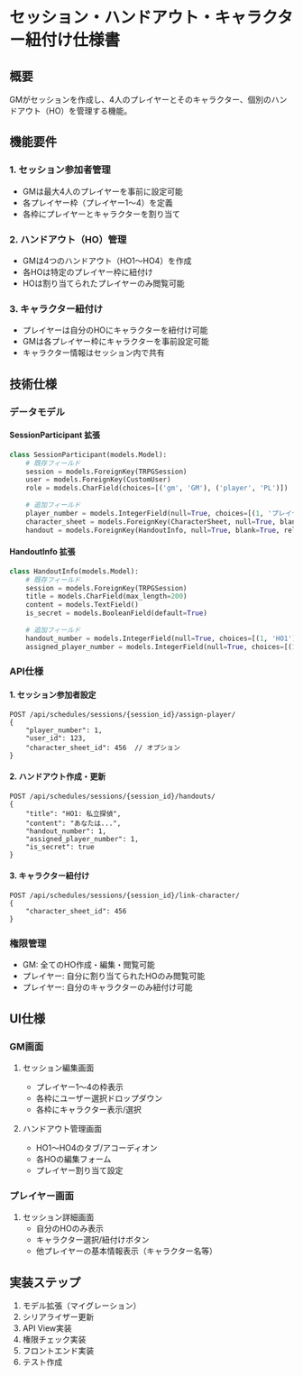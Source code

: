 # セッション・ハンドアウト・キャラクター紐付け仕様書

## 概要
GMがセッションを作成し、4人のプレイヤーとそのキャラクター、個別のハンドアウト（HO）を管理する機能。

## 機能要件

### 1. セッション参加者管理
- GMは最大4人のプレイヤーを事前に設定可能
- 各プレイヤー枠（プレイヤー1〜4）を定義
- 各枠にプレイヤーとキャラクターを割り当て

### 2. ハンドアウト（HO）管理
- GMは4つのハンドアウト（HO1〜HO4）を作成
- 各HOは特定のプレイヤー枠に紐付け
- HOは割り当てられたプレイヤーのみ閲覧可能

### 3. キャラクター紐付け
- プレイヤーは自分のHOにキャラクターを紐付け可能
- GMは各プレイヤー枠にキャラクターを事前設定可能
- キャラクター情報はセッション内で共有

## 技術仕様

### データモデル

#### SessionParticipant 拡張
```python
class SessionParticipant(models.Model):
    # 既存フィールド
    session = models.ForeignKey(TRPGSession)
    user = models.ForeignKey(CustomUser)
    role = models.CharField(choices=[('gm', 'GM'), ('player', 'PL')])
    
    # 追加フィールド
    player_number = models.IntegerField(null=True, choices=[(1, 'プレイヤー1'), (2, 'プレイヤー2'), (3, 'プレイヤー3'), (4, 'プレイヤー4')])
    character_sheet = models.ForeignKey(CharacterSheet, null=True, blank=True)
    handout = models.ForeignKey(HandoutInfo, null=True, blank=True, related_name='assigned_participant')
```

#### HandoutInfo 拡張
```python
class HandoutInfo(models.Model):
    # 既存フィールド
    session = models.ForeignKey(TRPGSession)
    title = models.CharField(max_length=200)
    content = models.TextField()
    is_secret = models.BooleanField(default=True)
    
    # 追加フィールド
    handout_number = models.IntegerField(null=True, choices=[(1, 'HO1'), (2, 'HO2'), (3, 'HO3'), (4, 'HO4')])
    assigned_player_number = models.IntegerField(null=True, choices=[(1, 'プレイヤー1'), (2, 'プレイヤー2'), (3, 'プレイヤー3'), (4, 'プレイヤー4')])
```

### API仕様

#### 1. セッション参加者設定
```
POST /api/schedules/sessions/{session_id}/assign-player/
{
    "player_number": 1,
    "user_id": 123,
    "character_sheet_id": 456  // オプション
}
```

#### 2. ハンドアウト作成・更新
```
POST /api/schedules/sessions/{session_id}/handouts/
{
    "title": "HO1: 私立探偵",
    "content": "あなたは...",
    "handout_number": 1,
    "assigned_player_number": 1,
    "is_secret": true
}
```

#### 3. キャラクター紐付け
```
POST /api/schedules/sessions/{session_id}/link-character/
{
    "character_sheet_id": 456
}
```

### 権限管理
- GM: 全てのHO作成・編集・閲覧可能
- プレイヤー: 自分に割り当てられたHOのみ閲覧可能
- プレイヤー: 自分のキャラクターのみ紐付け可能

## UI仕様

### GM画面
1. セッション編集画面
   - プレイヤー1〜4の枠表示
   - 各枠にユーザー選択ドロップダウン
   - 各枠にキャラクター表示/選択

2. ハンドアウト管理画面
   - HO1〜HO4のタブ/アコーディオン
   - 各HOの編集フォーム
   - プレイヤー割り当て設定

### プレイヤー画面
1. セッション詳細画面
   - 自分のHOのみ表示
   - キャラクター選択/紐付けボタン
   - 他プレイヤーの基本情報表示（キャラクター名等）

## 実装ステップ
1. モデル拡張（マイグレーション）
2. シリアライザー更新
3. API View実装
4. 権限チェック実装
5. フロントエンド実装
6. テスト作成